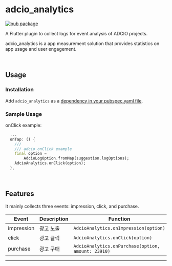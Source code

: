 # adcio_analytics

[![pub package](https://img.shields.io/pub/v/adcio_analytics.svg)](https://pub.dev/packages/adcio_analytics)

A Flutter plugin to collect logs for event analysis of ADCIO projects.

adcio_analytics is a app measurement solution that provides statistics on app usage and user engagement.

</br>

## Usage

### Installation

Add `adcio_analytics` as a [dependency in your pubspec.yaml file](https://pub.dev/packages/adcio_analytics/install).


### Sample Usage

onClick example:
```dart
  ...
  onTap: () {
    ///
    /// adcio onClick example
    final option =
        AdcioLogOption.fromMap(suggestion.logOptions);
    AdcioAnalytics.onClick(option);
  },
```

</br>

## Features

It mainly collects three events: impression, click, and purchase.

Event | Description |  Function
--- | --- | --- | 
impression | 광고 노출 | `AdcioAnalytics.onImpression(option)` 
click | 광고 클릭 | `AdcioAnalytics.onClick(option)` 
purchase | 광고 구매 | `AdcioAnalytics.onPurchase(option, amount: 23910)` 
---




